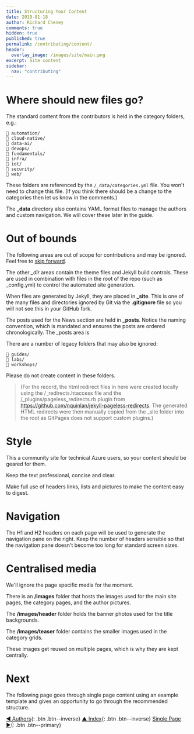 ```yaml
---
title: Structuring Your Content
date: 2019-01-18
author: Richard Cheney
comments: true
hidden: true
published: true
permalink: /contributing/content/
header:
  overlay_image: /images/site/main.png
excerpt: Site content
sidebar:
  nav: "contributing"
---
```


# Where should new files go?

The standard content from the contributors is held in the category folders, e.g.:

```text
📁 automation/
📁 cloud-native/
📁 data-ai/
📁 devops/
📁 fundamentals/
📁 infra/
📁 iot/
📁 security/
📁 web/
```

These folders are referenced by the `/_data/categories.yml` file. You won't need to change this file.  (If you think there should be a change to the categories then let us know in the comments.)

The **_data** directory also contains YAML format files to manage the authors and custom navigation. We will cover these later in the guide.

# Out of bounds

The following areas are out of scope for contributions and may be ignored. Feel free to [skip forward](#style).

The other *_dir* areas contain the theme files and Jekyll build controls. These are used in combination with files in the root of the repo (such as _config.yml) to control the automated site generation.

When files are generated by Jekyll, they are placed in **_site**.  This is one of the many files and directories ignored by Git via the **.gitignore** file so you will not see this in your GitHub fork.

The posts used for the News section are held in **_posts**.  Notice the naming convention, which is mandated and ensures the posts are ordered chronologically.  The _posts area is

There are a number of legacy folders that may also be ignored:

```text
📁 guides/
📁 labs/
📁 workshops/
```

Please do not create content in these folders.

> (For the record, the html redirect files in here were created locally using the /_redirects.htaccess file and the /_plugins/pageless_redirects.rb plugin from <https://github.com/nquinlan/jekyll-pageless-redirects>. The generated HTML redirects were then manually copied from the _site folder into the root as GitPages does not support custom plugins.)

# Style

This a community site for technical Azure users, so your content should be geared for them.

Keep the text professional, concise and clear.

Make full use of headers links, lists and pictures to make the content easy to digest.

# Navigation

The H1 and H2 headers on each page will be used to generate the navigation pane on the right.  Keep the number of headers sensible so that the navigation pane doesn't become too long for standard screen sizes.

# Centralised media

We'll ignore the page specific media for the moment.

There is an **/images** folder that hosts the images used for the main site pages, the category pages, and the author pictures.

The **/images/header** folder holds the banner photos used for the title backgrounds.

The **/images/teaser** folder contains the smaller images used in the category grids.

These images get reused on multiple pages, which is why they are kept centrally.

# Next

The following page goes through single page content using an example template and gives an opportunity to go through the recommended structure.

[◄ Authors](../authors){: .btn .btn--inverse} [▲ Index](../#index){: .btn .btn--inverse} [Single Page ►](../singlepage){: .btn .btn--primary}
